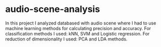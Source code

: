 # audio-scene-analysis
In this project I analyzed databased with audio scene where I had to use machine learning methods for calculating precision and accuracy. For classification methods I used: kNN, SVM and Logistic regression. For reduction of dimensionality I used: PCA and LDA methods.
